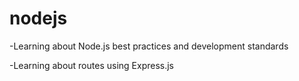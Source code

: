# nodejs

-Learning about Node.js best practices and development standards 

-Learning about routes using Express.js
